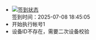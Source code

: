 - [![签到状态](https://github.com/li5bo5/Cloud189-Actions/actions/workflows/main.yml/badge.svg?branch=main)](https://github.com/li5bo5/Cloud189-Actions/actions/workflows/main.yml) <br> 签到时间：2025-07-08 18:45:05
- 开始执行帐号1
- 设备ID不存在，需要二次设备校验
